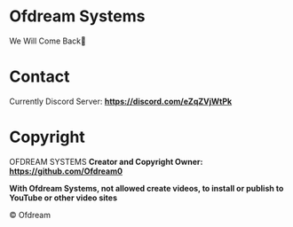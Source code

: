 # Ofdream Systems
We Will Come Back👀

# Contact
Currently Discord Server: **https://discord.com/eZqZVjWtPk**

# Copyright
OFDREAM SYSTEMS
**Creator and Copyright Owner:**
**https://github.com/Ofdream0**


**With Ofdream Systems, not allowed create videos, to install or publish to YouTube or other video sites**

© Ofdream
